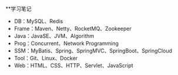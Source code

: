 **学习笔记
* DB：MySQL、Redis
* Frame：Maven、Netty、RocketMQ、Zookeeper
* Java：JavaSE、JVM、Algorithm
* Prog：Concurrent、Network Programming
* SSM：MyBatis、Spring、SpringMVC、SpringBoot、SpringCloud
* Tool：Git、Linux、Docker
* Web：HTML、CSS、HTTP、Servlet、JavaScript

